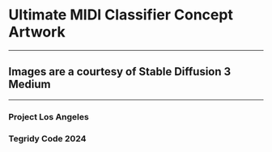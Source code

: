 # Ultimate MIDI Classifier Concept Artwork

***

## Images are a courtesy of Stable Diffusion 3 Medium

***

### Project Los Angeles
### Tegridy Code 2024
